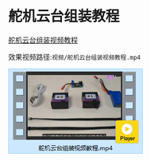# 舵机云台组装教程



[舵机云台组装视频教程](http://v.qq.com/x/page/z304572mylo.html)

效果视频路径:`视频/舵机云台组装视频教程.mp4`

![舵机云台组装教程](image\舵机云台组装教程.png)

